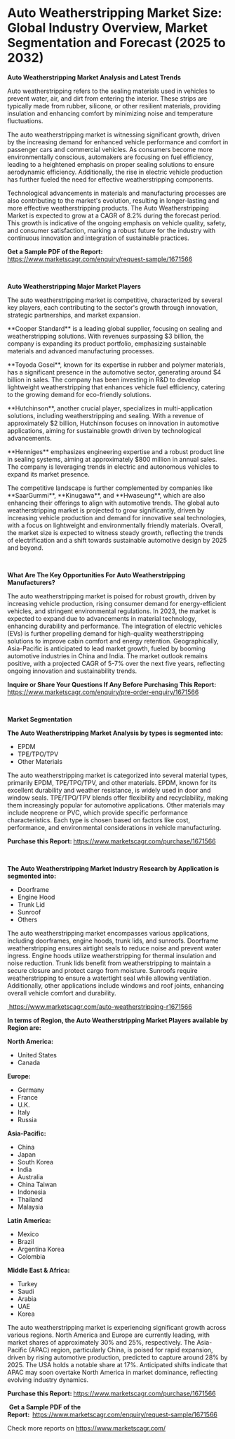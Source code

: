 <p><h1>Auto Weatherstripping Market Size: Global Industry Overview, Market Segmentation and Forecast (2025 to 2032)</h1></p><p><strong>Auto Weatherstripping Market Analysis and Latest Trends</strong></p>
<p><p>Auto weatherstripping refers to the sealing materials used in vehicles to prevent water, air, and dirt from entering the interior. These strips are typically made from rubber, silicone, or other resilient materials, providing insulation and enhancing comfort by minimizing noise and temperature fluctuations. </p><p>The auto weatherstripping market is witnessing significant growth, driven by the increasing demand for enhanced vehicle performance and comfort in passenger cars and commercial vehicles. As consumers become more environmentally conscious, automakers are focusing on fuel efficiency, leading to a heightened emphasis on proper sealing solutions to ensure aerodynamic efficiency. Additionally, the rise in electric vehicle production has further fueled the need for effective weatherstripping components. </p><p>Technological advancements in materials and manufacturing processes are also contributing to the market's evolution, resulting in longer-lasting and more effective weatherstripping products. The Auto Weatherstripping Market is expected to grow at a CAGR of 8.2% during the forecast period. This growth is indicative of the ongoing emphasis on vehicle quality, safety, and consumer satisfaction, marking a robust future for the industry with continuous innovation and integration of sustainable practices.</p></p>
<p><strong>Get a Sample PDF of the Report:&nbsp;</strong> <a href="https://www.marketscagr.com/enquiry/request-sample/1671566?utm_campaign=2756&utm_medium=2&utm_source=Github&utm_content=ia&utm_term=30032025&utm_id=auto-weatherstripping">https://www.marketscagr.com/enquiry/request-sample/1671566</a></p>
<p>&nbsp;</p>
<p><strong>Auto Weatherstripping Major Market Players</strong></p>
<p><p>The auto weatherstripping market is competitive, characterized by several key players, each contributing to the sector's growth through innovation, strategic partnerships, and market expansion. </p><p>**Cooper Standard** is a leading global supplier, focusing on sealing and weatherstripping solutions. With revenues surpassing $3 billion, the company is expanding its product portfolio, emphasizing sustainable materials and advanced manufacturing processes. </p><p>**Toyoda Gosei**, known for its expertise in rubber and polymer materials, has a significant presence in the automotive sector, generating around $4 billion in sales. The company has been investing in R&D to develop lightweight weatherstripping that enhances vehicle fuel efficiency, catering to the growing demand for eco-friendly solutions.</p><p>**Hutchinson**, another crucial player, specializes in multi-application solutions, including weatherstripping and sealing. With a revenue of approximately $2 billion, Hutchinson focuses on innovation in automotive applications, aiming for sustainable growth driven by technological advancements.</p><p>**Henniges** emphasizes engineering expertise and a robust product line in sealing systems, aiming at approximately $800 million in annual sales. The company is leveraging trends in electric and autonomous vehicles to expand its market presence.</p><p>The competitive landscape is further complemented by companies like **SaarGummi**, **Kinugawa**, and **Hwaseung**, which are also enhancing their offerings to align with automotive trends. The global auto weatherstripping market is projected to grow significantly, driven by increasing vehicle production and demand for innovative seal technologies, with a focus on lightweight and environmentally friendly materials. Overall, the market size is expected to witness steady growth, reflecting the trends of electrification and a shift towards sustainable automotive design by 2025 and beyond.</p></p>
<p>&nbsp;</p>
<p><strong>What Are The Key Opportunities For Auto Weatherstripping Manufacturers?</strong></p>
<p><p>The auto weatherstripping market is poised for robust growth, driven by increasing vehicle production, rising consumer demand for energy-efficient vehicles, and stringent environmental regulations. In 2023, the market is expected to expand due to advancements in material technology, enhancing durability and performance. The integration of electric vehicles (EVs) is further propelling demand for high-quality weatherstripping solutions to improve cabin comfort and energy retention. Geographically, Asia-Pacific is anticipated to lead market growth, fueled by booming automotive industries in China and India. The market outlook remains positive, with a projected CAGR of 5-7% over the next five years, reflecting ongoing innovation and sustainability trends.</p></p>
<p><strong>Inquire or Share Your Questions If Any Before Purchasing This Report:</strong> <a href="https://www.marketscagr.com/enquiry/pre-order-enquiry/1671566?utm_campaign=2756&utm_medium=2&utm_source=Github&utm_content=ia&utm_term=30032025&utm_id=auto-weatherstripping">https://www.marketscagr.com/enquiry/pre-order-enquiry/1671566</a></p>
<p>&nbsp;</p>
<p><strong>Market Segmentation</strong></p>
<p><strong>The Auto Weatherstripping Market Analysis by types is segmented into:</strong></p>
<p><ul><li>EPDM</li><li>TPE/TPO/TPV</li><li>Other Materials</li></ul></p>
<p><p>The auto weatherstripping market is categorized into several material types, primarily EPDM, TPE/TPO/TPV, and other materials. EPDM, known for its excellent durability and weather resistance, is widely used in door and window seals. TPE/TPO/TPV blends offer flexibility and recyclability, making them increasingly popular for automotive applications. Other materials may include neoprene or PVC, which provide specific performance characteristics. Each type is chosen based on factors like cost, performance, and environmental considerations in vehicle manufacturing.</p></p>
<p><strong>Purchase this Report:&nbsp;</strong><a href="https://www.marketscagr.com/purchase/1671566?utm_campaign=2756&utm_medium=2&utm_source=Github&utm_content=ia&utm_term=30032025&utm_id=auto-weatherstripping">https://www.marketscagr.com/purchase/1671566</a></p>
<p>&nbsp;</p>
<p><strong>The Auto Weatherstripping Market Industry Research by Application is segmented into:</strong></p>
<p><ul><li>Doorframe</li><li>Engine Hood</li><li>Trunk Lid</li><li>Sunroof</li><li>Others</li></ul></p>
<p><p>The auto weatherstripping market encompasses various applications, including doorframes, engine hoods, trunk lids, and sunroofs. Doorframe weatherstripping ensures airtight seals to reduce noise and prevent water ingress. Engine hoods utilize weatherstripping for thermal insulation and noise reduction. Trunk lids benefit from weatherstripping to maintain a secure closure and protect cargo from moisture. Sunroofs require weatherstripping to ensure a watertight seal while allowing ventilation. Additionally, other applications include windows and roof joints, enhancing overall vehicle comfort and durability.</p></p>
<p><a href="https://www.marketscagr.com/auto-weatherstripping-r1671566?utm_campaign=2756&utm_medium=2&utm_source=Github&utm_content=ia&utm_term=30032025&utm_id=auto-weatherstripping">&nbsp;https://www.marketscagr.com/auto-weatherstripping-r1671566</a></p>
<p><strong>In terms of Region, the Auto Weatherstripping Market Players available by Region are:</strong></p>
<p>
    <p> <strong> North America: </strong>
        <ul>
            <li>United States</li>
            <li>Canada</li>
        </ul>
        </p> 
    <p> <strong> Europe: </strong>
        <ul>
            <li>Germany</li>
            <li>France</li>
            <li>U.K.</li>
            <li>Italy</li>
            <li>Russia</li>
        </ul>
        </p> 
    <p> <strong> Asia-Pacific: </strong>
        <ul>
            <li>China</li>
            <li>Japan</li>
            <li>South Korea</li>
            <li>India</li>
            <li>Australia</li>
            <li>China Taiwan</li>
            <li>Indonesia</li>
            <li>Thailand</li>
            <li>Malaysia</li>
        </ul>
        </p> 
    <p> <strong> Latin America: </strong>
        <ul>
            <li>Mexico</li>
            <li>Brazil</li>
            <li>Argentina Korea</li>
            <li>Colombia</li>
        </ul>
        </p> 
    <p> <strong> Middle East & Africa: </strong>
        <ul>
            <li>Turkey</li>
            <li>Saudi</li>
            <li>Arabia</li>
            <li>UAE</li>
            <li>Korea</li>
        </ul>
    </p>
    </p>
<p><p>The auto weatherstripping market is experiencing significant growth across various regions. North America and Europe are currently leading, with market shares of approximately 30% and 25%, respectively. The Asia-Pacific (APAC) region, particularly China, is poised for rapid expansion, driven by rising automotive production, predicted to capture around 28% by 2025. The USA holds a notable share at 17%. Anticipated shifts indicate that APAC may soon overtake North America in market dominance, reflecting evolving industry dynamics.</p></p>
<p><strong>Purchase this Report: </strong><a href="https://www.marketscagr.com/purchase/1671566?utm_campaign=2756&utm_medium=2&utm_source=Github&utm_content=ia&utm_term=30032025&utm_id=auto-weatherstripping">https://www.marketscagr.com/purchase/1671566</a></p>
<p>&nbsp;<strong>Get a Sample PDF of the Report:&nbsp;&nbsp;</strong><a href="https://www.marketscagr.com/enquiry/request-sample/1671566?utm_campaign=2756&utm_medium=2&utm_source=Github&utm_content=ia&utm_term=30032025&utm_id=auto-weatherstripping">https://www.marketscagr.com/enquiry/request-sample/1671566</a></p>
<p><strong></strong></p>
<p>Check more reports on <a href="https://www.marketscagr.com/?utm_campaign=2756&utm_medium=2&utm_source=Github&utm_content=ia&utm_term=30032025&utm_id=auto-weatherstripping">https://www.marketscagr.com/</a></p>